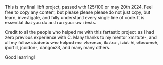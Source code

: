 This is my final libft project, passed with 125/100 on may 20th 2024. 
Feel free to copy any content, but please please please do not just copy,
but learn, investigate, and fully understand every single line of code.
It is essential that you do and run your own tests.

Credit to all the people who helped me with this fantastic project, as I had zero
previous experience with C. Many thanks to my mentor xmatute-, and all my fellow students 
who helped me. vlorenzo, ilastra-, iziat-hi, otboumeh, iportill, jcordon-, dangonz3,
and many many others.

Good learning!
